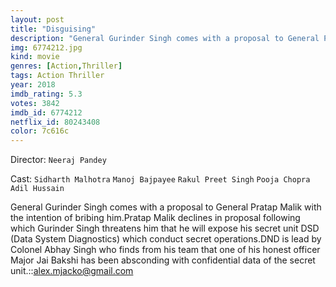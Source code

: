 ```yaml
---
layout: post
title: "Disguising"
description: "General Gurinder Singh comes with a proposal to General Pratap Malik with the intention of bribing him.Pratap Malik declines in proposal following which Gurinder Singh threatens him that he will expose his secret unit DSD (Data System Diagnostics) which conduct secret operations.DND is lead by Colonel Abhay Singh who finds from his team that one of his honest officer Major Jai Bakshi has been absconding with .."
img: 6774212.jpg
kind: movie
genres: [Action,Thriller]
tags: Action Thriller 
year: 2018
imdb_rating: 5.3
votes: 3842
imdb_id: 6774212
netflix_id: 80243408
color: 7c616c
---
```

Director: `Neeraj Pandey`  

Cast: `Sidharth Malhotra` `Manoj Bajpayee` `Rakul Preet Singh` `Pooja Chopra` `Adil Hussain` 

General Gurinder Singh comes with a proposal to General Pratap Malik with the intention of bribing him.Pratap Malik declines in proposal following which Gurinder Singh threatens him that he will expose his secret unit DSD (Data System Diagnostics) which conduct secret operations.DND is lead by Colonel Abhay Singh who finds from his team that one of his honest officer Major Jai Bakshi has been absconding with confidential data of the secret unit.::alex.mjacko@gmail.com